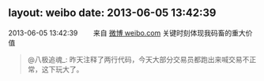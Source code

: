 layout: weibo
date: 2013-06-05 13:42:39
---
<meta name="referrer" content="no-referrer" />

2013-06-05 13:42:39  &nbsp;&nbsp;&nbsp;&nbsp;&nbsp;&nbsp; 来自 <a href="http://weibo.com/" rel="nofollow">微博 weibo.com</a>
关键时刻体现我码畜的重大价值
>  @八极追魂_: 昨天注释了两行代码，今天大部分交易员都跑出来喊交易不正常，这下玩大了。 ​​​
